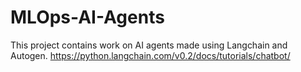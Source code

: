 # MLOps-AI-Agents
This project contains work on AI agents made using Langchain and Autogen.
https://python.langchain.com/v0.2/docs/tutorials/chatbot/
